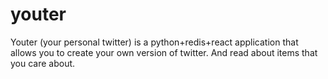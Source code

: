 # youter
Youter (your personal twitter) is a python+redis+react application that allows you to create your own version of twitter. And read about items that you care about.
